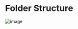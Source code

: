 
<h1>Folder Structure</h1>

![image](https://github.com/praveen-sanpada-pabbly/node_mysql_jwt/assets/121610529/77d168c7-0466-4d43-93b8-e9ffd829603b)




